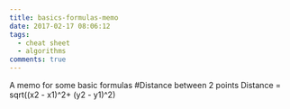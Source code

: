 ```yaml
---
title: basics-formulas-memo
date: 2017-02-17 08:06:12
tags:
  - cheat sheet
  - algorithms
comments: true
---
```

A memo for some basic formulas
#Distance between 2 points
Distance = sqrt((x2 - x1)^2+ (y2 - y1)^2)
